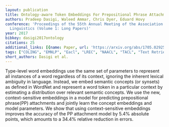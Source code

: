 ```yaml
---
layout: publication
title: Ontology-aware Token Embeddings For Prepositional Phrase Attachment
authors: Pradeep Dasigi, Waleed Ammar, Chris Dyer, Eduard Hovy
conference: 'Proceedings of the 55th Annual Meeting of the Association for Computational
  Linguistics (Volume 1: Long Papers)'
year: 2017
bibkey: dasigi2017ontology
citations: 25
additional_links: [{name: Paper, url: 'https://arxiv.org/abs/1705.02925'}]
tags: ["COLING", "EMNLP", "Eacl", "LREC", "NAACL", "TACL", "Text Retrieval"]
short_authors: Dasigi et al.
---
```

Type-level word embeddings use the same set of parameters to represent all
instances of a word regardless of its context, ignoring the inherent lexical
ambiguity in language. Instead, we embed semantic concepts (or synsets) as
defined in WordNet and represent a word token in a particular context by
estimating a distribution over relevant semantic concepts. We use the new,
context-sensitive embeddings in a model for predicting prepositional phrase(PP)
attachments and jointly learn the concept embeddings and model parameters. We
show that using context-sensitive embeddings improves the accuracy of the PP
attachment model by 5.4% absolute points, which amounts to a 34.4% relative
reduction in errors.